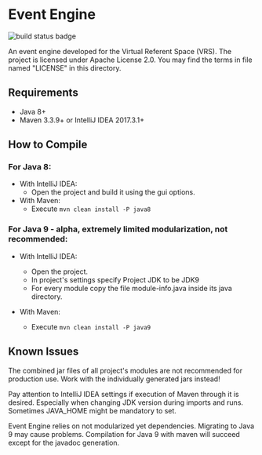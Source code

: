 Event Engine
============

![build status badge](https://travis-ci.org/zhgzhg/Event-Engine.svg?branch=master "Build Status")

An event engine developed for the Virtual Referent Space (VRS).
The project is licensed under Apache License 2.0. You may find the terms in file named "LICENSE" in this directory.


Requirements
------------

* Java 8+
* Maven 3.3.9+ or IntelliJ IDEA 2017.3.1+


How to Compile
--------------

### For Java 8:
* With IntelliJ IDEA: 
    * Open the project and build it using the gui options.
* With Maven:
    * Execute `mvn clean install -P java8`

### For Java 9 - alpha, extremely limited modularization, not recommended:
* With IntelliJ IDEA:
    * Open the project.
    * In project's settings specify Project JDK to be JDK9 
    * For every module copy the file module-info.java inside its java directory.

* With Maven:
    * Execute `mvn clean install -P java9`
    
Known Issues
------------

The combined jar files of all project's modules are not recommended for production use. Work with the individually
generated jars instead!
 
Pay attention to IntelliJ IDEA settings if execution of Maven through it is desired. Especially when changing JDK
version during imports and runs. Sometimes JAVA_HOME might be mandatory to set.

Event Engine relies on not modularized yet dependencies. Migrating to Java 9 may cause problems.
Compilation for Java 9 with maven will succeed except for the javadoc generation.